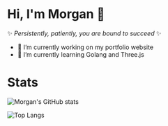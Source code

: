 #  Hi, I'm Morgan 👋

✨ _Persistently, patiently, you are bound to succeed_ ✨

- 🔭 I’m currently working on my portfolio website
- 🌱 I’m currently learning Golang and Three.js


# Stats
![Morgan's GitHub stats](https://github-readme-stats.vercel.app/api?username=moppydev&show_icons=true&theme=discord_old_blurple&hide=stars&border_radius=20&custom_title=My%20Github%20Data)

![Top Langs](https://github-readme-stats.vercel.app/api/top-langs/?username=moppydev&theme=discord_old_blurple&border_radius=20&layout=compact)
